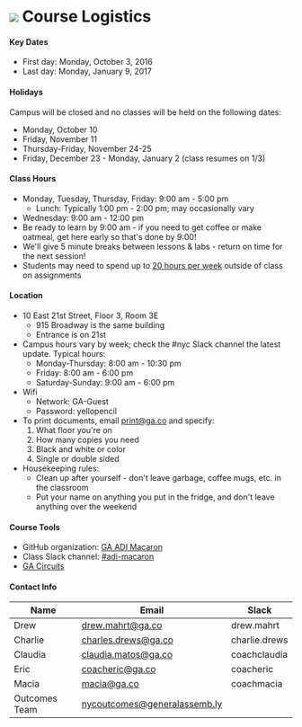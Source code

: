 # ![](https://ga-dash.s3.amazonaws.com/production/assets/logo-9f88ae6c9c3871690e33280fcf557f33.png) Course Logistics

#### Key Dates
- First day: Monday, October 3, 2016
- Last day: Monday, January 9, 2017


#### Holidays
Campus will be closed and no classes will be held on the following dates:
- Monday, October 10
- Friday, November 11
- Thursday-Friday, November 24-25
- Friday, December 23 - Monday, January 2 (class resumes on 1/3)


#### Class Hours
- Monday, Tuesday, Thursday, Friday: 9:00 am - 5:00 pm
  - Lunch: Typically 1:00 pm - 2:00 pm; may occasionally vary
- Wednesday: 9:00 am - 12:00 pm
- Be ready to learn by 9:00 am - if you need to get coffee or make oatmeal, get here early so that's done by 9:00!
- We'll give 5 minute breaks between lessons & labs - return on time for the next session!
- Students may need to spend up to [20 hours per week](https://ga-core.s3.amazonaws.com/cms/files/files/000/004/365/original/GA_Catalog-NYC_v1v6_20160910_bvm.pdf#page=19) outside of class on assignments


#### Location
- 10 East 21st Street, Floor 3, Room 3E
  - 915 Broadway is the same building
  - Entrance is on 21st
- Campus hours vary by week; check the #nyc Slack channel the latest update. Typical hours:
  - Monday-Thursday: 8:00 am - 10:30 pm
  - Friday: 8:00 am - 6:00 pm
  - Saturday-Sunday: 9:00 am - 6:00 pm
- Wifi
  - Network: GA-Guest
  - Password: yellopencil
- To print documents, email [print@ga.co](mailto:print@ga.co) and specify:
  1. What floor you're on
  1. How many copies you need
  1. Black and white or color
  1. Single or double sided
- Housekeeping rules:
  - Clean up after yourself - don't leave garbage, coffee mugs, etc. in the classroom
  - Put your name on anything you put in the fridge, and don't leave anything over the weekend


#### Course Tools
- GitHub organization: [GA ADI Macaron](https://github.com/ga-adi-macaron)
- Class Slack channel: [#adi-macaron](https://ga-students.slack.com/messages/adi-macaron/)
- [GA Circuits](https://circuits.generalassemb.ly)


#### Contact Info
| Name | Email | Slack |
| --- | --- | --- |
| Drew | [drew.mahrt@ga.co](mailto:drew.mahrt@ga.co) | drew.mahrt |
| Charlie | [charles.drews@ga.co](mailto:charles.drews@ga.co) | charlie.drews |
| Claudia | [claudia.matos@ga.co](mailto:claudia.matos@ga.co) | coachclaudia |
| Eric | [coacheric@ga.co](mailto:coacheric@ga.co) | coacheric |
| Macia | [macia@ga.co](mailto:macia@ga.co) | coachmacia |
| Outcomes Team | [nycoutcomes@generalassemb.ly](mailto:nycoutcomes@generalassemb.ly) | |
